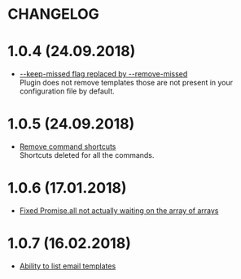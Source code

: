 CHANGELOG
========

# 1.0.4 (24.09.2018)
- [--keep-missed flag replaced by --remove-missed](https://github.com/haftahave/serverless-ses-template/pull/2) \
   Plugin does not remove templates those are not present in your configuration file by default.

# 1.0.5 (24.09.2018)
- [Remove command shortcuts](https://github.com/haftahave/serverless-ses-template/pull/4) \
   Shortcuts deleted for all the commands.

# 1.0.6 (17.01.2018)
- [Fixed Promise.all not actually waiting on the array of arrays](https://github.com/haftahave/serverless-ses-template/pull/6) 

# 1.0.7 (16.02.2018)
- [Ability to list email templates](https://github.com/haftahave/serverless-ses-template/pull/7) 
